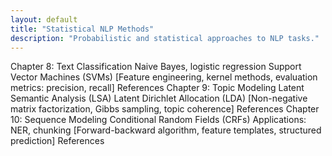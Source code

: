 ```yaml
---
layout: default
title: "Statistical NLP Methods"
description: "Probabilistic and statistical approaches to NLP tasks."
---
```


<link rel="stylesheet" href="{{ '/assets/css/section-academic.css' | relative_url }}">

Chapter 8: Text Classification
Naive Bayes, logistic regression
Support Vector Machines (SVMs)
[Feature engineering, kernel methods, evaluation metrics: precision, recall]
References
Chapter 9: Topic Modeling
Latent Semantic Analysis (LSA)
Latent Dirichlet Allocation (LDA)
[Non-negative matrix factorization, Gibbs sampling, topic coherence]
References
Chapter 10: Sequence Modeling
Conditional Random Fields (CRFs)
Applications: NER, chunking
[Forward-backward algorithm, feature templates, structured prediction]
References

<script>
  // Navigation variables
  var prevSection = "/content/handbooks/generative-ai/index.md";
  var nextSection = "/content/handbooks/generative-ai/section2.md";
</script>

<script src="{{ '/assets/js/section-academic.js' | relative_url }}"></script>
